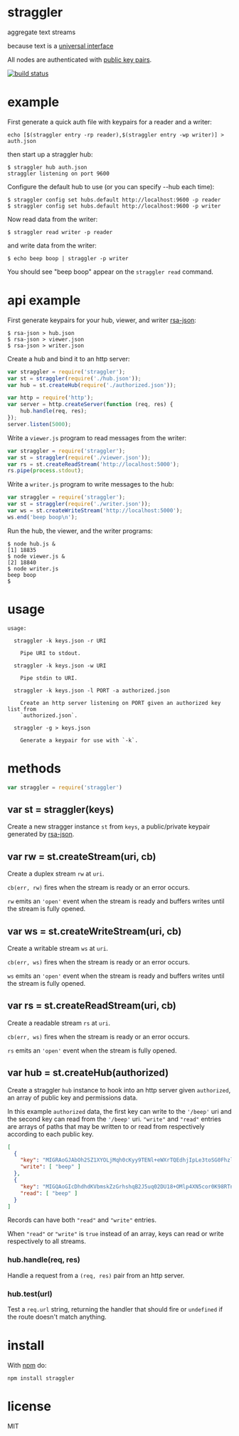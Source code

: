 # straggler

aggregate text streams

because text is a [universal interface](https://en.wikipedia.org/wiki/Unix_philosophy#McIlroy:_A_Quarter_Century_of_Unix)

All nodes are authenticated with
[public key pairs](https://github.com/substack/secure-peer).

[![build status](https://secure.travis-ci.org/substack/straggler.png)](http://travis-ci.org/substack/straggler)

# example

First generate a quick auth file with keypairs for a reader and a writer:

```
echo [$(straggler entry -rp reader),$(straggler entry -wp writer)] > auth.json
```

then start up a straggler hub:

```
$ straggler hub auth.json
straggler listening on port 9600
```

Configure the default hub to use (or you can specify --hub each time):

```
$ straggler config set hubs.default http://localhost:9600 -p reader
$ straggler config set hubs.default http://localhost:9600 -p writer
```

Now read data from the writer:

```
$ straggler read writer -p reader
```

and write data from the writer:

```
$ echo beep boop | straggler -p writer
```

You should see "beep boop" appear on the `straggler read` command.

# api example

First generate keypairs for your hub, viewer, and writer
[rsa-json](https://github.com/substack/rsa-json):

```
$ rsa-json > hub.json
$ rsa-json > viewer.json
$ rsa-json > writer.json
```

Create a hub and bind it to an http server:

``` js
var straggler = require('straggler');
var st = straggler(require('./hub.json'));
var hub = st.createHub(require('./authorized.json'));

var http = require('http');
var server = http.createServer(function (req, res) {
    hub.handle(req, res);
});
server.listen(5000);
```

Write a `viewer.js` program to read messages from the writer:

``` js
var straggler = require('straggler');
var st = straggler(require('./viewer.json'));
var rs = st.createReadStream('http://localhost:5000');
rs.pipe(process.stdout);
```

Write a `writer.js` program to write messages to the hub:

``` js
var straggler = require('straggler');
var st = straggler(require('./writer.json'));
var ws = st.createWriteStream('http://localhost:5000');
ws.end('beep boop\n');
```

Run the hub, the viewer, and the writer programs:

```
$ node hub.js &
[1] 18835
$ node viewer.js &
[2] 18840
$ node writer.js
beep boop
$ 
```

# usage

```
usage:

  straggler -k keys.json -r URI
 
    Pipe URI to stdout.
 
  straggler -k keys.json -w URI
 
    Pipe stdin to URI.
 
  straggler -k keys.json -l PORT -a authorized.json
 
    Create an http server listening on PORT given an authorized key list from
    `authorized.json`.
 
  straggler -g > keys.json

    Generate a keypair for use with `-k`.

```

# methods

``` js
var straggler = require('straggler')
```

## var st = straggler(keys)

Create a new stragger instance `st` from `keys`, a public/private keypair
generated by [rsa-json](https://github.com/substack/rsa-json).

## var rw = st.createStream(uri, cb)

Create a duplex stream `rw` at `uri`.

`cb(err, rw)` fires when the stream is ready or an error occurs.

`rw` emits an `'open'` event when the stream is ready and buffers writes until
the stream is fully opened.

## var ws = st.createWriteStream(uri, cb)

Create a writable stream `ws` at `uri`.

`cb(err, ws)` fires when the stream is ready or an error occurs.

`ws` emits an `'open'` event when the stream is ready and buffers writes until
the stream is fully opened.

## var rs = st.createReadStream(uri, cb)

Create a readable stream `rs` at `uri`.

`cb(err, ws)` fires when the stream is ready or an error occurs.

`rs` emits an `'open'` event when the stream is fully opened.

## var hub = st.createHub(authorized)

Create a straggler `hub` instance to hook into an http server given
`authorized`, an array of public key and permissions data.

In this example `authorized` data, the first key can write to the `'/beep'` uri
and the second key can read from the `'/beep'` uri. `"write"` and `"read"`
entries are arrays of paths that may be written to or read from respectively
according to each public key.

``` json
[
  {
    "key": "MIGRAoGJAbOh2SZ1XYOLjMqh0cKyy9TENl+eWXrTQEdhjIpLe3toSG0Fhzlxtvg/jDz7I1MKrloqIxyfmLVhNs5CXEmiYWhvNcrXQG6FPNeUlGd5yp0JHF75LJkN2Ai4sG98EJvdaFrGFp5MPPycSdWtv2dX/mtaHWWmoAi2w+vPENE7T5SH4+XkWywY6xkCAwEAAQ==",
    "write": [ "beep" ]
  },
  {
    "key": "MIGQAoGIcDhdhdKVbmskZzGrhshqB2J5uq02DU18+OMlp4XN5cor0K98RTnc0TB6pvKinrtwx7/UMY4Zs+u/GZUcukoDmCgRkSnLV0pQO0EJMgx9Yok4ghTcM0smQgtWWe6H38ExKvOFqNcWJeKV3CwqSU/BJF/EeU1iH+p6MeF5mPGuMtmXmNfqqFgQ5wIDAQAB",
    "read": [ "beep" ]
  }
]
```

Records can have both `"read"` and `"write"` entries.

When `"read"` or `"write"` is `true` instead of an array, keys can read or write
respectively to all streams.

###  hub.handle(req, res)

Handle a request from a `(req, res)` pair from an http server.

### hub.test(url)

Test a `req.url` string, returning the handler that should fire or `undefined`
if the route doesn't match anything.

# install

With [npm](https://npmjs.org) do:

```
npm install straggler
```

# license

MIT
